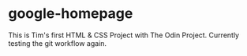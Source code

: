 # google-homepage
This is Tim's first HTML & CSS Project with The Odin Project.
Currently testing the git workflow again.